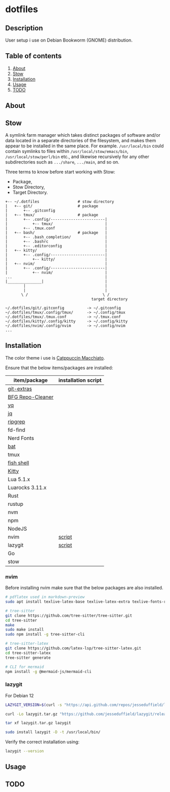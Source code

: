 # dotfiles

## Description

User setup i use on Debian Bookworm (GNOME) distribution.

## Table of contents

1. [About](#about)
2. [Stow](#stow)
3. [Installation](#installation)
4. [Usage](#usage)
5. [TODO](#todo)

## About

## Stow

A symlink farm manager which takes distinct packages of software and/or data located in a separate directories of the filesystem, and makes them appear to be installed in the same place. For example. `/usr/local/bin` could contain symlinks to files within `/usr/local/stow/emacs/bin`, `/usr/local/stow/perl/bin` etc., and likewise recursively for any other subdirectories such as `.../share`, `.../main`, and so on.

Three terms to know before start working with Stow:

- Package,
- Stow Directory,
- Target Directory.

```
+-- ~/.dotfiles                 # stow directory
|   +-- git/                    # package
|       +-- .gitconfig
|   +-- tmux/                   # package
|       +-- .config/------------------------|
|           +-- tmux/                       |
|       +-- .tmux.conf                      |
|   +-- bash/                   # package   |
|       +-- .bash_completion/               |
|       +-- .bashrc                         |
|       +-- .editorconfig                   |
|   +-- kitty/                              |
|       +-- .config/------------------------|
|           +-- kitty/                      |
|   +-- nvim/                               |
|       +-- .config/------------------------|
|           +-- nvim/                       |
...                                         |
|_______________|                           |
        |                                   |
        |                                   |
       \ /                                 \ /
                                      target directory

~/.dotfiles/git/.gitconfig          -> ~/.gitconfig
~/.dotfiles/tmux/.config/tmux/      -> ~/.config/tmux
~/.dotfiles/tmux/.tmux.conf         -> ~/.tmux.conf
~/.dotfiles/kitty/.config/kitty     -> ~/.config/kitty
~/.dotfiles/nvim/.config/nvim       -> ~/.config/nvim
...
```

## Installation

The color theme i use is [Catppuccin Macchiato](https://github.com/catppuccin/catppuccin).

Ensure that the below items/packages are installed:

| item/package                                                   | installation script |
| -------------------------------------------------------------- | ------------------- |
| [git-extras](https://github.com/tj/git-extras)                 |                     |
| [BFG Repo-Cleaner](https://rtyley.github.io/bfg-repo-cleaner/) |                     |
| [yq](https://mikefarah.gitbook.io/yq)                          |                     |
| [jq](https://jqlang.github.io/jq/)                             |                     |
| [ripgrep](https://github.com/BurntSushi/ripgrep)               |                     |
| fd-find                                                        |                     |
| Nerd Fonts                                                     |                     |
| [bat](https://github.com/sharkdp/bat)                          |                     |
| tmux                                                           |                     |
| [fish shell](https://fishshell.com/)                           |                     |
| [Kitty](https://sw.kovidgoyal.net/kitty/)                      |                     |
| Lua 5.1.x                                                      |                     |
| Luarocks 3.11.x                                                |                     |
| Rust                                                           |                     |
| rustup                                                         |                     |
| nvm                                                            |                     |
| npm                                                            |                     |
| NodeJS                                                         |                     |
| nvim                                                           | [script](#nvim)                    |
| lazygit                                                        | [script](#lazygit)  |
| Go                                                             |                     |
| stow                                                           |                     |

### nvim

Before installing nvim make sure that the below packages are also installed.

```bash
# pdflatex used in markdown-preview
sudo apt install texlive-latex-base texlive-latex-extra texlive-fonts-recommended texlive-fonts-extra

# tree-sitter
git clone https://github.com/tree-sitter/tree-sitter.git
cd tree-sitter
make
sudo make install
sudo npm install -g tree-sitter-cli

# tree-sitter-latex
git clone https://github.com/latex-lsp/tree-sitter-latex.git
cd tree-sitter-latex
tree-sitter generate

# CLI for mermaid
npm install -g @mermaid-js/mermaid-cli

```

### lazygit

For Debian 12

```bash
LAZYGIT_VERSION=$(curl -s "https://api.github.com/repos/jesseduffield/lazygit/releases/latest" | \grep -Po '"tag_name": *"v\K[^"]*')

curl -Lo lazygit.tar.gz "https://github.com/jesseduffield/lazygit/releases/download/v${LAZYGIT_VERSION}/lazygit_${LAZYGIT_VERSION}_Linux_x86_64.tar.gz"

tar xf lazygit.tar.gz lazygit

sudo install lazygit -D -t /usr/local/bin/
```

Verify the correct installation using:

```bash
lazygit --version
```

## Usage

## TODO
